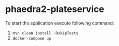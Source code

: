 # phaedra2-plateservice

To start the application execute following command:
1. `mvn clean install -DskipTests`
2. `docker-compose up`

